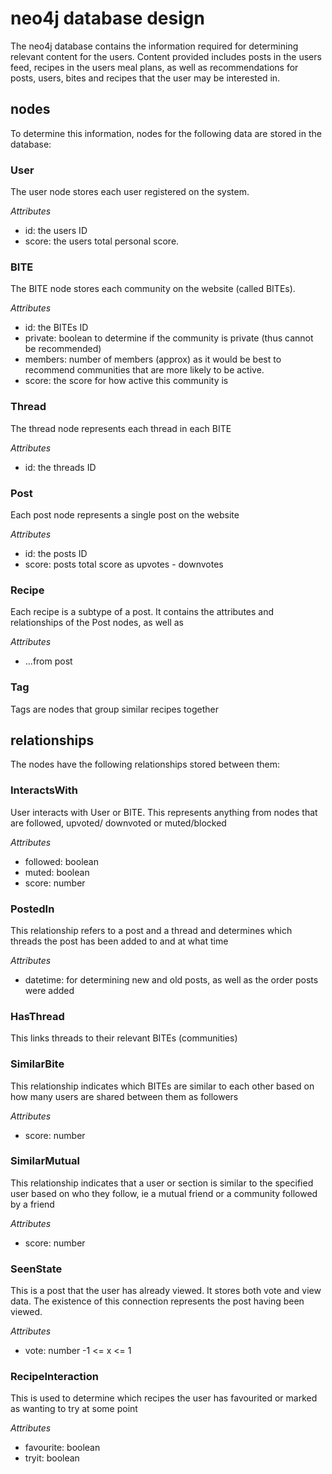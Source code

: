 # neo4j database design

The neo4j database contains the information required for determining relevant content for the users.
Content provided includes posts in the users feed, recipes in the users meal plans, as well as 
recommendations for posts, users, bites and recipes that the user may be interested in.

## nodes

To determine this information, nodes for the following data are stored in the database:

### User

The user node stores each user registered on the system.

_Attributes_

- id: the users ID
- score: the users total personal score.

### BITE

The BITE node stores each community on the website (called BITEs).

_Attributes_

- id: the BITEs ID
- private: boolean to determine if the community is private (thus cannot be recommended)
- members: number of members (approx) as it would be best to recommend communities that are more likely to be active.
- score: the score for how active this community is

### Thread

The thread node represents each thread in each BITE 

_Attributes_

- id: the threads ID

### Post

Each post node represents a single post on the website

_Attributes_

- id: the posts ID
- score: posts total score as upvotes - downvotes

### Recipe

Each recipe is a subtype of a post. It contains the attributes and relationships of the Post nodes, as well as

_Attributes_

- ...from post

### Tag

Tags are nodes that group similar recipes together

## relationships

The nodes have the following relationships stored between them:

### InteractsWith

User interacts with User or BITE. This represents anything from nodes that are followed,
upvoted/ downvoted or muted/blocked

_Attributes_

- followed: boolean
- muted: boolean
- score: number

### PostedIn

This relationship refers to a post and a thread and determines which threads the post
has been added to and at what time

_Attributes_

- datetime: for determining new and old posts, as well as the order posts were added

### HasThread

This links threads to their relevant BITEs (communities)

### SimilarBite

This relationship indicates which BITEs are similar to each other based on how many
users are shared between them as followers

_Attributes_

- score: number

### SimilarMutual

This relationship indicates that a user or section is similar to the specified user
based on who they follow, ie a mutual friend or a community followed by a friend

_Attributes_

- score: number

### SeenState

This is a post that the user has already viewed. It stores both vote and view data.
The existence of this connection represents the post having been viewed.

_Attributes_

- vote: number -1 <= x <= 1

### RecipeInteraction

This is used to determine which recipes the user has favourited or marked as wanting
to try at some point

_Attributes_

- favourite: boolean
- tryit: boolean